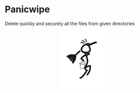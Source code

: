 # Panicwipe
Delete quickly and securely all the files from given directories

<p align="center">
  <img src="https://github.com/77LrW8VpnD/panicwipe/blob/main/rsz_panicwipe.png" alt="Sublime's custom image"/>
</p>
